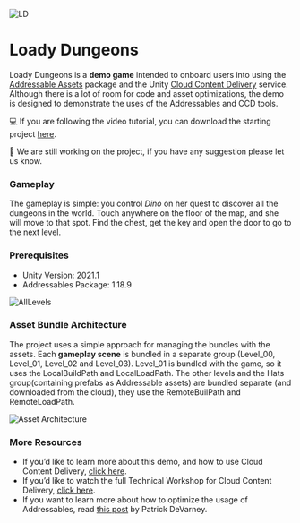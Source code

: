 ![LD](https://user-images.githubusercontent.com/263776/110165036-dde21300-7db7-11eb-8f49-e7745ed44b35.png)

# Loady Dungeons

Loady Dungeons is a **demo game** intended to onboard users into using the [Addressable Assets](https://docs.unity3d.com/Packages/com.unity.addressables@0.3/manual/index.html) package and the Unity [Cloud Content Delivery](https://unity.com/products/cloud-content-delivery) service. Although there is a lot of room for code and asset optimizations, the demo is designed to demonstrate the uses of the Addressables and CCD tools. 

:computer: If you are following the video tutorial, you can download the starting project [here](https://github.com/UnityTechnologies/LoadyDungeons/releases/tag/ws0.4.0).

:construction: We are still working on the project, if you have any suggestion please let us know.

### Gameplay
The gameplay is simple: you control _Dino_ on her quest to discover all the dungeons in the world. Touch anywhere on the floor of the map, and she will move to that spot. Find the chest, get the key and open the door to go to the next level.

### Prerequisites
* Unity Version: 2021.1 
* Addressables Package: 1.18.9

![AllLevels](https://user-images.githubusercontent.com/263776/110165940-42ea3880-7db9-11eb-871c-13e4933e2540.png)

### Asset Bundle Architecture
The project uses a simple approach for managing the bundles with the assets. Each **gameplay scene** is bundled in a separate group (Level_00, Level_01, Level_02 and Level_03). Level_01 is bundled with the game, so it uses the LocalBuildPath and LocalLoadPath. The other levels and the Hats group(containing prefabs as Addressable assets) are bundled separate (and downloaded from the cloud), they use the RemoteBuilPath and RemoteLoadPath.

![Asset Architecture](https://user-images.githubusercontent.com/263776/110168293-9611ba80-7dbc-11eb-9945-417a16c3386d.jpg)

### More Resources
* If you’d like to learn more about this demo, and how to use Cloud Content Delivery, [click here](https://www.youtube.com/watch?v=zadjp30LTMs). 
* If you’d like to watch the full Technical Workshop for Cloud Content Delivery, [click here](https://www.youtube.com/watch?v=5IvPPI7YnwU). 
* If you want to learn more about how to optimize the usage of Addressables, read [this post](https://blog.unity.com/technology/tales-from-the-optimization-trenches-saving-memory-with-addressables) by Patrick DeVarney. 

